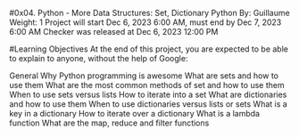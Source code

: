 #0x04. Python - More Data Structures: Set, Dictionary
Python
 By: Guillaume
 Weight: 1
 Project will start Dec 6, 2023 6:00 AM, must end by Dec 7, 2023 6:00 AM
 Checker was released at Dec 6, 2023 12:00 PM

#Learning Objectives
At the end of this project, you are expected to be able to explain to anyone, without the help of Google:

General
Why Python programming is awesome
What are sets and how to use them
What are the most common methods of set and how to use them
When to use sets versus lists
How to iterate into a set
What are dictionaries and how to use them
When to use dictionaries versus lists or sets
What is a key in a dictionary
How to iterate over a dictionary
What is a lambda function
What are the map, reduce and filter functions

